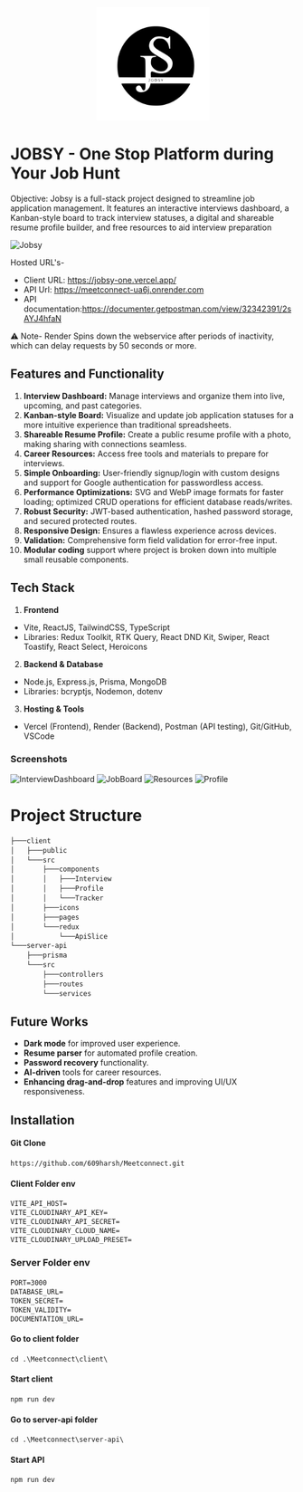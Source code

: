 <div align="center">
  <img src="./client/public/Jobsy (1).svg" alt="Jobsy" height="200px">
</div>

# JOBSY - One Stop Platform during Your Job Hunt

Objective:
Jobsy is a full-stack project designed to streamline job application management. It features an interactive interviews dashboard, a Kanban-style board to track interview statuses, a digital and shareable resume profile builder, and free resources to aid interview preparation

![Jobsy](https://res.cloudinary.com/dpklosu5v/image/upload/v1735280474/u7rdym40zoey5aswnniv.png)

Hosted URL's-

- Client URL: https://jobsy-one.vercel.app/
- API Url: https://meetconnect-ua6j.onrender.com
- API documentation:https://documenter.getpostman.com/view/32342391/2sAYJ4hfaN

⚠️ Note- Render Spins down the webservice after periods of inactivity, which can delay requests by 50 seconds or more.

## Features and Functionality

1. **Interview Dashboard:** Manage interviews and organize them into live, upcoming, and past categories.
2. **Kanban-style Board:** Visualize and update job application statuses for a more intuitive experience than traditional spreadsheets.
3. **Shareable Resume Profile:** Create a public resume profile with a photo, making sharing with connections seamless.
4. **Career Resources:** Access free tools and materials to prepare for interviews.
5. **Simple Onboarding:** User-friendly signup/login with custom designs and support for Google authentication for passwordless access.
6. **Performance Optimizations:** SVG and WebP image formats for faster loading; optimized CRUD operations for efficient database reads/writes.
7. **Robust Security:** JWT-based authentication, hashed password storage, and secured protected routes.
8. **Responsive Design:** Ensures a flawless experience across devices.
9. **Validation:** Comprehensive form field validation for error-free input.
10. **Modular coding** support where project is broken down into multiple small reusable components.

## Tech Stack

1. **Frontend**

- Vite, ReactJS, TailwindCSS, TypeScript
- Libraries: Redux Toolkit, RTK Query, React DND Kit, Swiper, React Toastify, React Select, Heroicons

2. **Backend & Database**

- Node.js, Express.js, Prisma, MongoDB
- Libraries: bcryptjs, Nodemon, dotenv

3. **Hosting & Tools**

- Vercel (Frontend), Render (Backend), Postman (API testing), Git/GitHub, VSCode

### Screenshots

![InterviewDashboard](https://res.cloudinary.com/dpklosu5v/image/upload/v1735282841/rdkgmonr6u9obhnwff35.png)
![JobBoard](https://res.cloudinary.com/dpklosu5v/image/upload/v1735282847/kufzrxey0x3f6ltx1zsx.png)
![Resources](https://res.cloudinary.com/dpklosu5v/image/upload/v1735282836/vn1pxjx5usxc0bldd4hc.png)
![Profile](https://res.cloudinary.com/dpklosu5v/image/upload/v1735282728/omng8n92l4ogiy2kji0h.png)

# Project Structure

```bash
├───client
│   ├───public
│   └───src
│       ├───components
│       │   ├───Interview
│       │   ├───Profile
│       │   └───Tracker
│       ├───icons
│       ├───pages
│       └───redux
│           └───ApiSlice
└───server-api
    ├───prisma
    └───src
        ├───controllers
        ├───routes
        └───services
```

## Future Works

- **Dark mode** for improved user experience.
- **Resume parser** for automated profile creation.
- **Password recovery** functionality.
- **AI-driven** tools for career resources.
- **Enhancing drag-and-drop** features and improving UI/UX responsiveness.

## Installation

#### Git Clone

```
https://github.com/609harsh/Meetconnect.git
```

#### Client Folder env

```
VITE_API_HOST=
VITE_CLOUDINARY_API_KEY=
VITE_CLOUDINARY_API_SECRET=
VITE_CLOUDINARY_CLOUD_NAME=
VITE_CLOUDINARY_UPLOAD_PRESET=
```

### Server Folder env

```
PORT=3000
DATABASE_URL=
TOKEN_SECRET=
TOKEN_VALIDITY=
DOCUMENTATION_URL=
```

#### Go to client folder

```
cd .\Meetconnect\client\
```

#### Start client

```
npm run dev
```

#### Go to server-api folder

```
cd .\Meetconnect\server-api\
```

#### Start API

```
npm run dev
```
